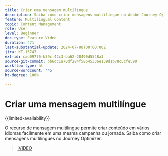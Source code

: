```yaml
---
title: Criar uma mensagem multilíngue
description: Saiba como criar mensagens multilíngue no Adobe Journey Optimizer.
feature: Multilingual Content
topic: Content Management
role: User
level: Beginner
doc-type: Feature Video
duration: 471
last-substantial-update: 2024-07-08T00:00:00Z
jira: KT-15747
exl-id: cad09776-b39c-42c3-ba62-28490d5548a3
source-git-commit: bb6dc1a70df284f58645336e139d1b78c5cfe590
workflow-type: ht
source-wordcount: '45'
ht-degree: 100%

---
```


# Criar uma mensagem multilíngue

{{limited-availability}}

O recurso de mensagem multilíngue permite criar conteúdo em vários idiomas facilmente em uma mesma campanha ou jornada. Saiba como criar mensagens multilíngues no Journey Optimizer.

>[!VIDEO](https://video.tv.adobe.com/v/3452118/?learn=on&captions=por_br)
